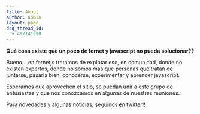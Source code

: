 ```yaml
---
title: About
author: admin
layout: page
dsq_thread_id:
  - 497141990
---
```

**Qué cosa existe que un poco de fernet y javascript no pueda solucionar??**

Bueno&#8230; en fernetjs tratamos de explotar eso, en comunidad, donde no existen expertos, donde no somos más que personas que tratan de juntarse, pasarla bien, conocerse, experimentar y aprender javascript. 

Esperamos que aprovechen el sitio, se puedan unir a este grupo de entusiastas y que nos conozcamos en algunas de nuestras reuniones.

Para novedades y algunas noticias, [seguinos en twitter!!][1]

 [1]: http://twitter.com/fernetjs "fernetjs en twitter!"